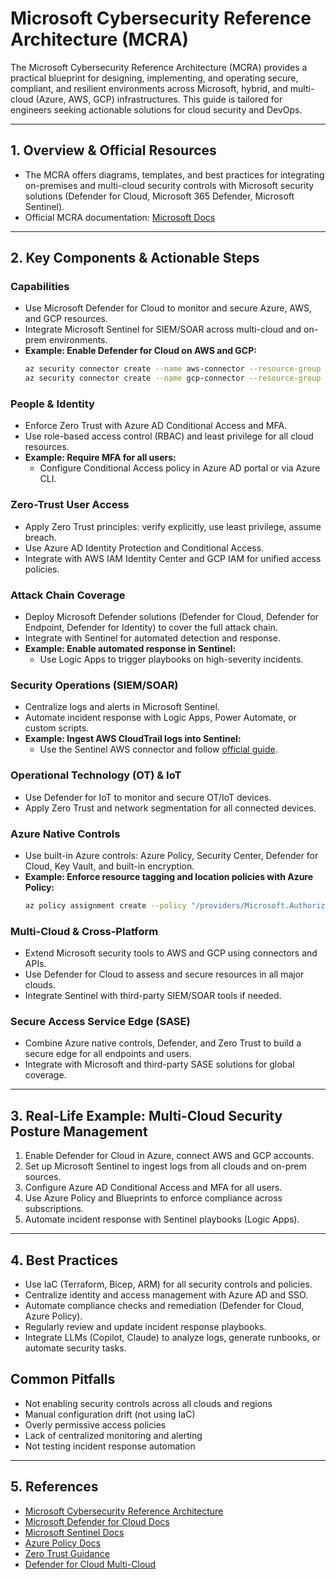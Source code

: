 # Microsoft Cybersecurity Reference Architecture (MCRA)

The Microsoft Cybersecurity Reference Architecture (MCRA) provides a practical blueprint for designing, implementing, and operating secure, compliant, and resilient environments across Microsoft, hybrid, and multi-cloud (Azure, AWS, GCP) infrastructures. This guide is tailored for engineers seeking actionable solutions for cloud security and DevOps.

---

## 1. Overview & Official Resources
- The MCRA offers diagrams, templates, and best practices for integrating on-premises and multi-cloud security controls with Microsoft security solutions (Defender for Cloud, Microsoft 365 Defender, Microsoft Sentinel).
- Official MCRA documentation: [Microsoft Docs](https://docs.microsoft.com/en-us/security/cybersecurity-reference-architecture/mcra)

---

## 2. Key Components & Actionable Steps

### Capabilities
- Use Microsoft Defender for Cloud to monitor and secure Azure, AWS, and GCP resources.
- Integrate Microsoft Sentinel for SIEM/SOAR across multi-cloud and on-prem environments.
- **Example: Enable Defender for Cloud on AWS and GCP:**
  ```sh
  az security connector create --name aws-connector --resource-group my-rg --kind AWS
  az security connector create --name gcp-connector --resource-group my-rg --kind GCP
  ```

### People & Identity
- Enforce Zero Trust with Azure AD Conditional Access and MFA.
- Use role-based access control (RBAC) and least privilege for all cloud resources.
- **Example: Require MFA for all users:**
  - Configure Conditional Access policy in Azure AD portal or via Azure CLI.

### Zero-Trust User Access
- Apply Zero Trust principles: verify explicitly, use least privilege, assume breach.
- Use Azure AD Identity Protection and Conditional Access.
- Integrate with AWS IAM Identity Center and GCP IAM for unified access policies.

### Attack Chain Coverage
- Deploy Microsoft Defender solutions (Defender for Cloud, Defender for Endpoint, Defender for Identity) to cover the full attack chain.
- Integrate with Sentinel for automated detection and response.
- **Example: Enable automated response in Sentinel:**
  - Use Logic Apps to trigger playbooks on high-severity incidents.

### Security Operations (SIEM/SOAR)
- Centralize logs and alerts in Microsoft Sentinel.
- Automate incident response with Logic Apps, Power Automate, or custom scripts.
- **Example: Ingest AWS CloudTrail logs into Sentinel:**
  - Use the Sentinel AWS connector and follow [official guide](https://learn.microsoft.com/en-us/azure/sentinel/connect-aws-cloudtrail).

### Operational Technology (OT) & IoT
- Use Defender for IoT to monitor and secure OT/IoT devices.
- Apply Zero Trust and network segmentation for all connected devices.

### Azure Native Controls
- Use built-in Azure controls: Azure Policy, Security Center, Defender for Cloud, Key Vault, and built-in encryption.
- **Example: Enforce resource tagging and location policies with Azure Policy:**
  ```sh
  az policy assignment create --policy "/providers/Microsoft.Authorization/policyDefinitions/require-tag-and-location" --name enforce-tags --scope /subscriptions/<sub-id>
  ```

### Multi-Cloud & Cross-Platform
- Extend Microsoft security tools to AWS and GCP using connectors and APIs.
- Use Defender for Cloud to assess and secure resources in all major clouds.
- Integrate Sentinel with third-party SIEM/SOAR tools if needed.

### Secure Access Service Edge (SASE)
- Combine Azure native controls, Defender, and Zero Trust to build a secure edge for all endpoints and users.
- Integrate with Microsoft and third-party SASE solutions for global coverage.

---

## 3. Real-Life Example: Multi-Cloud Security Posture Management
1. Enable Defender for Cloud in Azure, connect AWS and GCP accounts.
2. Set up Microsoft Sentinel to ingest logs from all clouds and on-prem sources.
3. Configure Azure AD Conditional Access and MFA for all users.
4. Use Azure Policy and Blueprints to enforce compliance across subscriptions.
5. Automate incident response with Sentinel playbooks (Logic Apps).

---

## 4. Best Practices
- Use IaC (Terraform, Bicep, ARM) for all security controls and policies.
- Centralize identity and access management with Azure AD and SSO.
- Automate compliance checks and remediation (Defender for Cloud, Azure Policy).
- Regularly review and update incident response playbooks.
- Integrate LLMs (Copilot, Claude) to analyze logs, generate runbooks, or automate security tasks.

## Common Pitfalls
- Not enabling security controls across all clouds and regions
- Manual configuration drift (not using IaC)
- Overly permissive access policies
- Lack of centralized monitoring and alerting
- Not testing incident response automation

---

## 5. References
- [Microsoft Cybersecurity Reference Architecture](https://docs.microsoft.com/en-us/security/cybersecurity-reference-architecture/mcra)
- [Microsoft Defender for Cloud Docs](https://learn.microsoft.com/en-us/azure/defender-for-cloud/)
- [Microsoft Sentinel Docs](https://learn.microsoft.com/en-us/azure/sentinel/)
- [Azure Policy Docs](https://learn.microsoft.com/en-us/azure/governance/policy/)
- [Zero Trust Guidance](https://learn.microsoft.com/en-us/security/zero-trust/)
- [Defender for Cloud Multi-Cloud](https://learn.microsoft.com/en-us/azure/defender-for-cloud/defender-for-cloud-introduction)